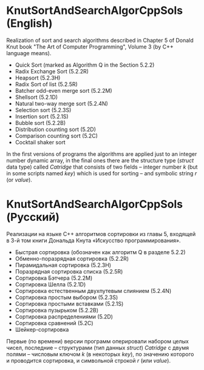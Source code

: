 # KnutSortAndSearchAlgorCppSols (English)

Realization of sort and search algorithms described in Chapter 5 of Donald Knut book "The Art of Computer Programming", Volume 3 (by C++ language means).

-	Quick Sort (marked as Algorithm Q in the Section 5.2.2)
-	Radix Exchange Sort (5.2.2R)
-	Heapsort (5.2.3H)
-	Radix Sort of list (5.2.5R)
-	Batcher odd-even merge sort (5.2.2M)
-	Shellsort (5.2.1D)
-	Natural two-way merge sort (5.2.4N)
-	Selection sort (5.2.3S)
-	Insertion sort (5.2.1S)
-	Bubble sort (5.2.2B)
-	Distribution counting sort (5.2D)
-	Comparison counting sort (5.2C)
-	Cocktail shaker sort

In the first versions of programs the algorithms are applied just to an integer number dynamic array, in the final ones there are the structure type 
(*struct* data type) called *Catridge* that consists of two fields – integer number *k* (but in some scripts named *key*) which is used for sorting – 
and symbolic string *r* (or *value*).

# KnutSortAndSearchAlgorCppSols (Русский)

Реализации на языке С++ алгоритмов сортировки из главы 5, входящей в 3-й том книги Дональда Кнута «Искусство программирования».

-	Быстрая сортировка (обозначен как алгоритм Q в разделе 5.2.2)
-	Обменно-поразрядная сортировка (5.2.2R)
-	Пирамидальная сортировка (5.2.3H)
-	Поразрядная сортировка списка (5.2.5R)
-	Сортировка Бэтчера (5.2.2M)
-	Сортировка Шелла (5.2.1D)
-	Сортировка естественным двухпутевым слиянием (5.2.4N)
-	Сортировка простым выбором (5.2.3S)
-	Сортировка простыми вставками (5.2.1S)
-	Сортировка пузырьком (5.2.2B)
-	Сортировка распределениями (5.2D)
-	Сортировка сравнений (5.2C)
-	Шейкер-сортировка 

Первые (по времени) версии программ оперировали набором целых чисел, последние – структурами (тип данных *struct*) *Catridge* с двумя полями – числовым 
ключом *k* (в некоторых *key*), по значению которого и проводится сортировка, и символьной строкой *r* (или *value*).
